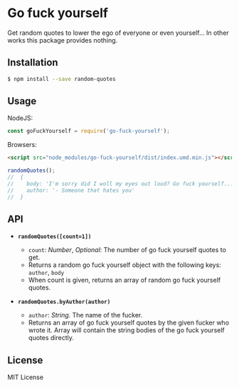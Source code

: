 # Go fuck yourself

Get random quotes to lower the ego of everyone or even yourself... In other works this package provides nothing. 

## Installation

```bash
$ npm install --save random-quotes
```

## Usage

NodeJS:

```js
const goFuckYourself = require('go-fuck-yourself');
```

Browsers:

```html
<script src="node_modules/go-fuck-yourself/dist/index.umd.min.js"></script>
```

```js
randomQuotes();
//  {
//    body: 'I'm sorry did I woll my eyes out loud? Go fuck yourself...',
//    author: '- Someone that hates you'
//  }
```

## API

- **`randomQuotes([count=1])`**
  - `count`: _Number_, _Optional_: The number of go fuck yourself quotes to get.
  - Returns a random go fuck yourself object with the following keys: `author`, `body`
  - When count is given, returns an array of random go fuck yourself quotes.

- **`randomQuotes.byAuthor(author)`**
  - `author`: _String_. The name of the fucker.
  - Returns an array of go fuck yourself quotes by the given fucker who wrote it. Array will contain the string bodies of the go fuck yourself quotes directly.

## License

MIT License
